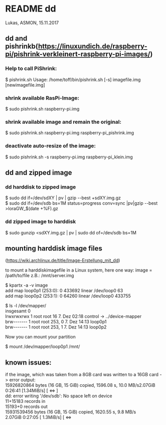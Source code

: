 # README dd
Lukas, ASMON, 15.11.2017

## dd and pishrinkb(https://linuxundich.de/raspberry-pi/pishrink-verkleinert-raspberry-pi-images/)
### Help to call PiShrink:
$ pishrink.sh
Usage: /home/toff/bin/pishrink.sh [-s] imagefile.img [newimagefile.img]
### shrink available RasPi-Image:
$ sudo pishrink.sh raspberry-pi.img
### shrink available image and remain the original:
$ sudo pishrink.sh raspberry-pi.img raspberry-pi_pishrink.img
### deactivate auto-resize of the image:
$ sudo pishrink.sh -s raspberry-pi.img raspberry-pi_klein.img
  
## dd and zipped image
### dd harddisk to zipped image
$ sudo dd if=/dev/sdXY | pv | gzip --best +sdXY.img.gz  
$ sudo dd if=/dev/sdb bs=1M status=progress conv=sync |pv|gzip --best >loraGW_$(date +%F).gz  



### dd zipped image to harddisk
$ sudo gunzip <sdXY.img.gz | pv | sudo  dd of=/dev/sdb bs=1M   


## mounting harddisk image files 
(https://wiki.archlinux.de/title/Image-Erstellung_mit_dd)  
  
to mount a harddiskimagefile in a Linux system, here one way: image = /path/to/file z.B.: /mnt/server.img  
  
$ kpartx -a -v image  
add map loop0p1 (253:0): 0 433692 linear /dev/loop0 63  
add map loop0p2 (253:1): 0 64260 linear /dev/loop0 433755  
  
$ ls -l /dev/mapper/  
insgesamt 0  
lrwxrwxrwx 1 root root     16  7. Dez 02:18 control -> ../device-mapper  
brw------- 1 root root 253, 0  7. Dez 14:13 loop0p1  
brw------- 1 root root 253, 1  7. Dez 14:13 loop0p2  
  
Now you can mount your partition  
  
$ mount /dev/mapper/loop0p1 /mnt/  
  
## known issues:
if the image, which was taken from a 8GB card was written to a 16GB card -> error output:   
15926820864 bytes (16 GB, 15 GiB) copied, 1596.08 s, 10.0 MB/s2.07GiB 0:26:41 [1.34MiB/s] [   <=>                                            ]  
dd: error writing '/dev/sdb': No space left on device  
11+15183 records in  
15193+0 records out  
15931539456 bytes (16 GB, 15 GiB) copied, 1620.55 s, 9.8 MB/s  
2.07GiB 0:27:05 [ 1.3MiB/s] [ <=>   
